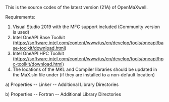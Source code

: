 This is the source codes of the latest version (21A) of OpenMaXwell. 

Requirements:
1) Visual Studio 2019 with the MFC support included (Community version is used)
2) Intel OneAPI Base Toolkit (https://software.intel.com/content/www/us/en/develop/tools/oneapi/base-toolkit/download.html)
3) Intel OneAPI HPC Toolkit (https://software.intel.com/content/www/us/en/develop/tools/oneapi/hpc-toolkit/download.html)
4) The locations of the MKL and Compiler libraries should be updated in the MaX.sln file under (if they are installed to a non-default location)

  a) Properties -- Linker -- Additional Library Directories
  
  b) Properties -- Fortran -- Additional Library Directories

